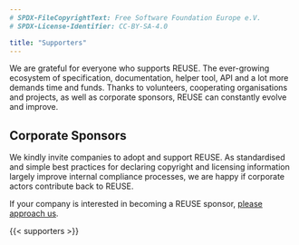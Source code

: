 ```yaml
---
# SPDX-FileCopyrightText: Free Software Foundation Europe e.V.
# SPDX-License-Identifier: CC-BY-SA-4.0

title: "Supporters"
---
```


We are grateful for everyone who supports REUSE. The ever-growing
ecosystem of specification, documentation, helper tool, API and a lot
more demands time and funds. Thanks to volunteers, cooperating
organisations and projects, as well as corporate sponsors, REUSE can
constantly evolve and improve.

## Corporate Sponsors

We kindly invite companies to adopt and support REUSE. As standardised
and simple best practices for declaring copyright and licensing
information largely improve internal compliance processes, we are happy
if corporate actors contribute back to REUSE.

If your company is interested in becoming a REUSE sponsor, [please
approach us](/materials/#contact).

{{< supporters >}}
